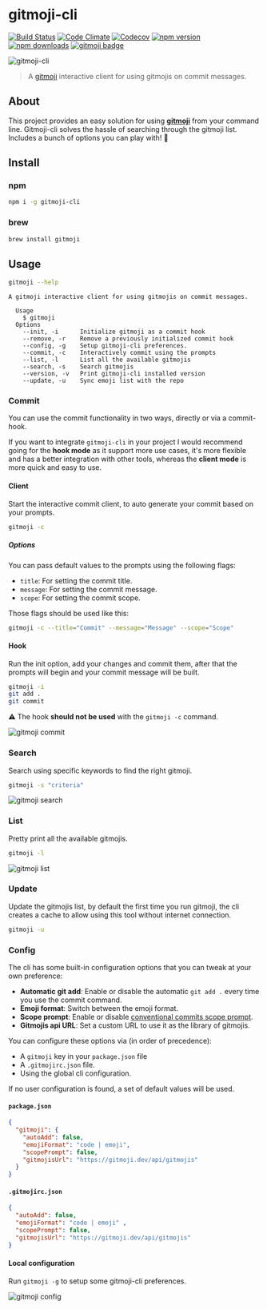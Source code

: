 # gitmoji-cli

[![Build Status](https://img.shields.io/github/workflow/status/carloscuesta/gitmoji-cli/CI?style=flat-square)](https://github.com/carloscuesta/gitmoji-cli/actions?query=workflow%3ACI+branch%3Amaster)
[![Code Climate](https://img.shields.io/codeclimate/maintainability/carloscuesta/gitmoji-cli.svg?style=flat-square)](https://codeclimate.com/github/carloscuesta/gitmoji-cli)
[![Codecov](https://img.shields.io/codecov/c/github/carloscuesta/gitmoji-cli.svg?style=flat-square)](https://github.com/carloscuesta/gitmoji-cli)
[![npm version](https://img.shields.io/npm/v/gitmoji-cli.svg?style=flat-square)](https://www.npmjs.com/package/gitmoji-cli)
[![npm downloads](https://img.shields.io/npm/dt/gitmoji-cli.svg?style=flat-square)](https://www.npmjs.com/package/gitmoji-cli)
[![gitmoji badge](https://img.shields.io/badge/gitmoji-%20😜%20😍-FFDD67.svg?style=flat-square)](https://github.com/carloscuesta/gitmoji)

![gitmoji-cli](https://cloud.githubusercontent.com/assets/7629661/20454643/11eb9e40-ae47-11e6-90db-a1ad8a87b495.gif)

> A [gitmoji](https://github.com/carloscuesta/gitmoji) interactive client for using gitmojis on commit messages.

## About

This project provides an easy solution for using [**gitmoji**](https://github.com/carloscuesta/gitmoji) from your command line. Gitmoji-cli solves the hassle of searching through the gitmoji list. Includes a bunch of options you can play with! :tada:

## Install

### npm

```bash
npm i -g gitmoji-cli
```

### brew

```bash
brew install gitmoji
```

## Usage

```bash
gitmoji --help
```

```
A gitmoji interactive client for using gitmojis on commit messages.

  Usage
    $ gitmoji
  Options
    --init, -i      Initialize gitmoji as a commit hook
    --remove, -r    Remove a previously initialized commit hook
    --config, -g    Setup gitmoji-cli preferences.
    --commit, -c    Interactively commit using the prompts
    --list, -l      List all the available gitmojis
    --search, -s    Search gitmojis
    --version, -v   Print gitmoji-cli installed version
    --update, -u    Sync emoji list with the repo
```

### Commit

You can use the commit functionality in two ways, directly or via a commit-hook.

If you want to integrate `gitmoji-cli` in your project I would recommend going for the **hook mode** as it support more use cases, it's more flexible and has a better integration with other tools, whereas the **client mode** is more quick and easy to use.

#### Client

Start the interactive commit client, to auto generate your commit based on your prompts.

```bash
gitmoji -c
```

##### Options

You can pass default values to the prompts using the following flags:

- `title`: For setting the commit title.
- `message`: For setting the commit message.
- `scope`: For setting the commit scope.

Those flags should be used like this:

```bash
gitmoji -c --title="Commit" --message="Message" --scope="Scope"
```

#### Hook

Run the init option, add your changes and commit them, after that the prompts will begin and your commit message will be built.

```bash
gitmoji -i
git add .
git commit
```

⚠️ The hook **should not be used** with the `gitmoji -c` command.

![gitmoji commit](https://user-images.githubusercontent.com/7629661/41189947-1de56124-6bd6-11e8-9567-e7f1a8e99500.png)

### Search

Search using specific keywords to find the right gitmoji.

```bash
gitmoji -s "criteria"
```

![gitmoji search](https://user-images.githubusercontent.com/7629661/41189878-d24a3b78-6bd4-11e8-8d47-c8edf3b87e53.png)


### List

Pretty print all the available gitmojis.

```bash
gitmoji -l
```

![gitmoji list](https://user-images.githubusercontent.com/7629661/41189877-d22b145a-6bd4-11e8-97f8-a8e36bcab062.png)

### Update

Update the gitmojis list, by default the first time you run gitmoji, the cli creates a cache to allow using this tool without internet connection.

```bash
gitmoji -u
```

### Config

The cli has some built-in configuration options that you can tweak at your own preference:

- **Automatic git add**: Enable or disable the automatic `git add .` every time you use the commit command.
- **Emoji format**: Switch between the emoji format.
- **Scope prompt**: Enable or disable [conventional commits scope prompt](https://www.conventionalcommits.org/en/v1.0.0/#summary).
- **Gitmojis api URL**: Set a custom URL to use it as the library of gitmojis.

You can configure these options via (in order of precedence):

- A `gitmoji` key in your `package.json` file
- A `.gitmojirc.json` file.
- Using the global cli configuration.

If no user configuration is found, a set of default values will be used.

#### `package.json`

```json
{
  "gitmoji": {
    "autoAdd": false,
    "emojiFormat": "code | emoji",
    "scopePrompt": false,
    "gitmojisUrl": "https://gitmoji.dev/api/gitmojis"
  }
}
```

#### `.gitmojirc.json`

```json
{
  "autoAdd": false,
  "emojiFormat": "code | emoji" ,
  "scopePrompt": false,
  "gitmojisUrl": "https://gitmoji.dev/api/gitmojis"
}
```

#### Local configuration

Run `gitmoji -g` to setup some gitmoji-cli preferences.

![gitmoji config](https://user-images.githubusercontent.com/7629661/41189876-d21167ee-6bd4-11e8-9008-4c987502f307.png)
